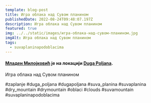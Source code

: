 ```yaml
---
template: blog-post
title: Игра облака над Сувом планином
publishedDate: 2022-08-24T09:48:07.197Z
description: Игра облака над Сувом планином
featured: true
img: ../../static/images/игра-облака-над-сувом-планином.jpg
imgAlt: Игра облака над Сувом планином
tags:
  - suvaplaninapodoblacima
---
```

#### **[Младен Милојковић](https://www.facebook.com/groups/246453559759/user/1627146555/?__cft__[0]=AZVtR49UhIvVCuhBifGVVMeNIaXwbpoOmZhsREuHLt6soZwICem9is0x827vB1vGyzSm26OjjX_4JPZ1P0ClXchGnaTgbgR3-_vh-VAAMMJ25FcqwqjLvHOYsv49gTw1yeFr2AVlxD_F8bhFWX8ZbhutZMtkwDTnMxQmhG8XKHHbJDw81ljW63Wuq4GEozbsS-c_PxAJOZAIz0gRIjRz_vYQ&__tn__=-]C%2CP-y-R)** је на локацији **[Duga Poljana](https://www.facebook.com/Duga-Poljana-107371652632854/?__cft__[0]=AZVtR49UhIvVCuhBifGVVMeNIaXwbpoOmZhsREuHLt6soZwICem9is0x827vB1vGyzSm26OjjX_4JPZ1P0ClXchGnaTgbgR3-_vh-VAAMMJ25FcqwqjLvHOYsv49gTw1yeFr2AVlxD_F8bhFWX8ZbhutZMtkwDTnMxQmhG8XKHHbJDw81ljW63Wuq4GEozbsS-c_PxAJOZAIz0gRIjRz_vYQ&__tn__=kC%2CP-y-R)**.



Игра облака над Сувом планином

\#zaplanje #duga_poljana #dugapoljana #suva_planina #suvaplanina #dry_mountain #drymountain #oblaci #clouds #suvamountain #suvaplaninapodoblacima